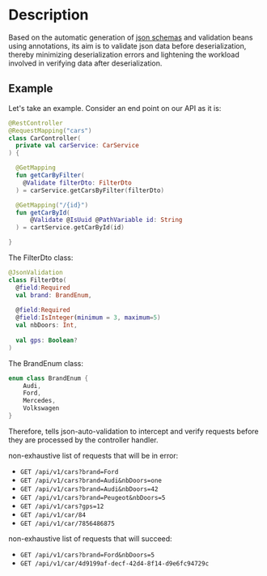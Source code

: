# Description

Based on the automatic generation of [json schemas](https://json-schema.org/draft/2020-12/json-schema-validation.html) and validation beans using annotations,
its aim is to validate json data before deserialization,
thereby minimizing deserialization errors and lightening the workload
involved in verifying data after deserialization.

## Example
Let's take an example. Consider an end point on our API as it is:

  ```kotlin
  @RestController
  @RequestMapping("cars")
  class CarController(
    private val carService: CarService
  ) {

    @GetMapping
    fun getCarByFilter(
      @Validate filterDto: FilterDto
    ) = carService.getCarsByFilter(filterDto)

    @GetMapping("/{id}")
    fun getCarById(
        @Validate @IsUuid @PathVariable id: String
    ) = cartService.getCarById(id)

}
```

The FilterDto class:
```kotlin
@JsonValidation
class FilterDto(
  @field:Required
  val brand: BrandEnum,
  
  @field:Required
  @field:IsInteger(minimum = 3, maximum=5)
  val nbDoors: Int,
  
  val gps: Boolean?
)
```

The BrandEnum class:
```kotlin
enum class BrandEnum {
    Audi,
    Ford,
    Mercedes,
    Volkswagen
}
```

Therefore, tells json-auto-validation to intercept and verify
requests before they are processed by the controller handler.

non-exhaustive list of requests that will be in error:
- `GET /api/v1/cars?brand=Ford`
- `GET /api/v1/cars?brand=Audi&nbDoors=one`
- `GET /api/v1/cars?brand=Audi&nbDoors=42`
- `GET /api/v1/cars?brand=Peugeot&nbDoors=5`
- `GET /api/v1/cars?gps=12`
- `GET /api/v1/car/84`
- `GET /api/v1/car/7856486875`

non-exhaustive list of requests that will succeed:
- `GET /api/v1/cars?brand=Ford&nbDoors=5`
- `GET /api/v1/car/4d9199af-decf-42d4-8f14-d9e6fc94729c`
